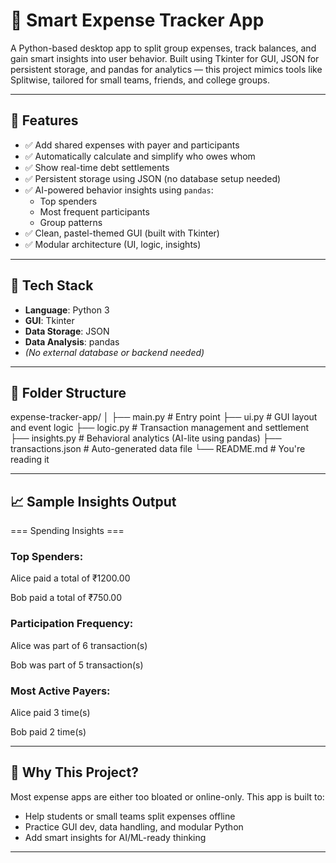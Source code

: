 # 💸 Smart Expense Tracker App

A Python-based desktop app to split group expenses, track balances, and gain smart insights into user behavior. Built using Tkinter for GUI, JSON for persistent storage, and pandas for analytics — this project mimics tools like Splitwise, tailored for small teams, friends, and college groups.

---

## 🚀 Features

- ✅ Add shared expenses with payer and participants
- ✅ Automatically calculate and simplify who owes whom
- ✅ Show real-time debt settlements
- ✅ Persistent storage using JSON (no database setup needed)
- ✅ AI-powered behavior insights using `pandas`:
  - Top spenders
  - Most frequent participants
  - Group patterns
- ✅ Clean, pastel-themed GUI (built with Tkinter)
- ✅ Modular architecture (UI, logic, insights)

---


## 🧱 Tech Stack

- **Language**: Python 3  
- **GUI**: Tkinter  
- **Data Storage**: JSON  
- **Data Analysis**: pandas  
- *(No external database or backend needed)*

---

## 📁 Folder Structure

expense-tracker-app/
│
├── main.py # Entry point
├── ui.py # GUI layout and event logic
├── logic.py # Transaction management and settlement
├── insights.py # Behavioral analytics (AI-lite using pandas)
├── transactions.json # Auto-generated data file
└── README.md # You're reading it

---



## 📈 Sample Insights Output

=== Spending Insights ===

### Top Spenders:

Alice paid a total of ₹1200.00

Bob paid a total of ₹750.00

### Participation Frequency:

Alice was part of 6 transaction(s)

Bob was part of 5 transaction(s)

### Most Active Payers:

Alice paid 3 time(s)

Bob paid 2 time(s)

 --- 
## 🧠 Why This Project?

Most expense apps are either too bloated or online-only. This app is built to:
- Help students or small teams split expenses offline
- Practice GUI dev, data handling, and modular Python
- Add smart insights for AI/ML-ready thinking

---
